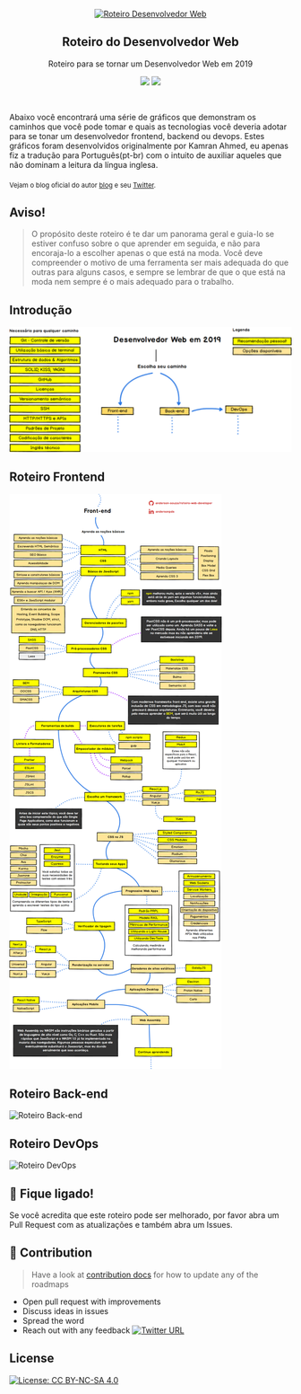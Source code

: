 <p align="center">
  <a href="https://github.com/anderson-souza/roteiro-web-developer">
    <img src="https://i.imgur.com/Uid1O3A.png" alt="Roteiro Desenvolvedor Web" width="96" height="96">
  </a>
  <h2 align="center">Roteiro do Desenvolvedor Web</h2>
  <p align="center">Roteiro para se tornar um Desenvolvedor Web em 2019</p>
  <p align="center">
    <a href="https://github.com/kamranahmedse/developer-roadmap#-introduction"><img src="https://img.shields.io/badge/Roadmap-2019-yellowgreen.svg"/></a>
    <a href="https://github.com/kamranahmedse/developer-roadmap/releases"><img src="https://img.shields.io/badge/Roadmaps-Past-yellow.svg"/></a>  
  </p>
  <br>
</p>

Abaixo você encontrará uma série de gráficos que demonstram os caminhos que você pode tomar e quais as tecnologias você deveria adotar para se tonar um desenvolvedor frontend, backend ou devops. Estes gráficos foram desenvolvidos originalmente por Kamran Ahmed, eu apenas fiz a tradução para Português(pt-br) com o intuito de auxiliar aqueles que não dominam a leitura da língua inglesa. 

<sub>Vejam o blog oficial do autor [blog](http://kamranahmed.info) e seu [Twitter](https://twitter.com/kamranahmedse).</sub>

## Aviso!
> O propósito deste roteiro é te dar um panorama geral e guia-lo se estiver confuso sobre o que aprender em seguida, e não para encoraja-lo a escolher apenas o que está na moda. Você deve compreender o motivo de uma ferramenta ser mais adequada do que outras para alguns casos, e sempre se lembrar de que o que está na moda nem sempre é o mais adequado para o trabalho.

## Introdução

![Introdução Roteiro Desenvolvedor Web](./images/intro_pt-br.png)

## Roteiro Frontend

![Roteiro Frontend](./images/frontend_pt-br.png)

## Roteiro Back-end

![Roteiro Back-end](./images/backend.png)

## Roteiro DevOps

![Roteiro DevOps](./images/devops.png)

## 🚦 Fique ligado!

Se você acredita que este roteiro pode ser melhorado, por favor abra um Pull Request com as atualizações e também abra um Issues.

## 🙌 Contribution

> Have a look at [contribution docs](./contributing.md) for how to update any of the roadmaps

- Open pull request with improvements
- Discuss ideas in issues
- Spread the word
- Reach out with any feedback [![Twitter URL](https://img.shields.io/twitter/url/https/twitter.com/kamranahmedse.svg?style=social&label=Follow%20%40kamranahmedse)](https://twitter.com/kamranahmedse)
 
## License

[![License: CC BY-NC-SA 4.0](https://img.shields.io/badge/License-CC%20BY--NC--SA%204.0-lightgrey.svg)](https://creativecommons.org/licenses/by-nc-sa/4.0/)
